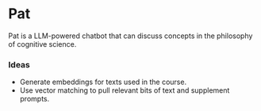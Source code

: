 # Pat

Pat is a LLM-powered chatbot that can discuss concepts in the philosophy of cognitive science.

### Ideas

- Generate embeddings for texts used in the course. 
- Use vector matching to pull relevant bits of text and supplement prompts.
